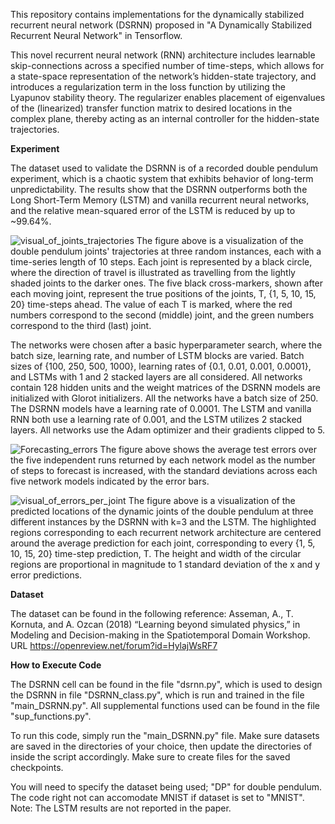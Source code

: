 This repository contains implementations for the dynamically stabilized recurrent neural network (DSRNN) proposed in "A Dynamically Stabilized Recurrent Neural Network" in Tensorflow.

This novel recurrent neural network (RNN) architecture includes learnable skip-connections across a specified number of time-steps, which allows for a state-space representation of the network’s hidden-state trajectory, and introduces a regularization term in the loss function by utilizing the Lyapunov stability theory. The regularizer enables placement of eigenvalues of the (linearized) transfer function matrix to desired locations in the complex plane, thereby acting as an internal controller for the hidden-state trajectories.

**Experiment**

The dataset used to validate the DSRNN is of a recorded double pendulum experiment, which is a chaotic system that exhibits behavior of long-term unpredictability. The results show that the DSRNN outperforms both the Long Short-Term Memory (LSTM) and vanilla recurrent neural networks, and the relative mean-squared error of the LSTM is reduced by up to ~99.64%. 

![visual_of_joints_trajectories](https://user-images.githubusercontent.com/44982976/122837944-050b1480-d2c3-11eb-8909-d89ff71a298a.png)
The figure above is a visualization of the double pendulum joints' trajectories at three random instances, each with a time-series length of 10 steps. Each joint is represented by a black circle, where the direction of travel is illustrated as travelling from the lightly shaded joints to the darker ones. The five black cross-markers, shown after each moving joint, represent the true positions of the joints, T, {1, 5, 10, 15, 20} time-steps ahead. The value of each T is marked, where the red numbers correspond to the second (middle) joint, and the green numbers correspond to the third (last) joint.

The networks were chosen after a basic hyperparameter search, where the batch size, learning rate, and number of LSTM blocks are varied. Batch sizes of {100, 250, 500, 1000}, learning rates of {0.1, 0.01, 0.001, 0.0001}, and LSTMs with 1 and 2 stacked layers are all considered. All networks contain 128 hidden units and the weight matrices of the DSRNN models are initialized with Glorot initializers. All the networks have a batch size of 250. The DSRNN models have a learning rate of 0.0001. The LSTM and vanilla RNN both use a learning rate of 0.001, and the LSTM utilizes 2 stacked layers. All networks use the Adam optimizer and their gradients clipped to 5. 

![Forecasting_errors](https://user-images.githubusercontent.com/44982976/122838307-cf1a6000-d2c3-11eb-920c-ac7612028268.png)
The figure above shows the average test errors over the five independent runs returned by each network model as the number of steps to forecast is increased, with the standard deviations across each five network models indicated by the error bars.

![visual_of_errors_per_joint](https://user-images.githubusercontent.com/44982976/122838319-d5a8d780-d2c3-11eb-8901-807a72de69f3.png)
The figure above is a visualization of the predicted locations of the dynamic joints of the double pendulum at three different instances by the DSRNN with k=3 and the LSTM. The highlighted regions corresponding to each recurrent network architecture are centered around the average prediction for each joint, corresponding to every {1, 5, 10, 15, 20} time-step prediction, T. The height and width of the circular regions are proportional in magnitude to 1 standard deviation of the x and y error predictions.

**Dataset**

The dataset can be found in the following reference:
    Asseman, A., T. Kornuta, and A. Ozcan (2018) “Learning beyond simulated physics,” in Modeling and Decision-making in the Spatiotemporal Domain Workshop.
    URL https://openreview.net/forum?id=HylajWsRF7

**How to Execute Code**

The DSRNN cell can be found in the file "dsrnn.py", which is used to design the DSRNN in file "DSRNN_class.py", which is run and trained in the file "main_DSRNN.py". All supplemental functions used can be found in the file "sup_functions.py". 

To run this code, simply run the "main_DSRNN.py" file. Make sure datasets are saved in the directories of your choice, then update the directories of inside the script accordingly. Make sure to create files for the saved checkpoints.

You will need to specify the dataset being used; "DP" for double pendulum. The code right not can accomodate MNIST if dataset is set to "MNIST". Note: The LSTM results are not reported in the paper.
